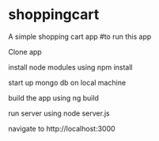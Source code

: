 # shoppingcart
A simple shopping cart app
#to run this app

Clone app

install node modules using npm install

start up mongo db on local machine

build the app using ng build

run server using node server.js

navigate to http://localhost:3000
